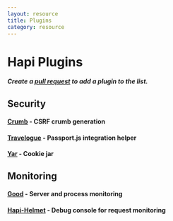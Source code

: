 ```yaml
---
layout: resource
title: Plugins
category: resource
---
```


# Hapi Plugins

***Create a [pull request](http://help.github.com/send-pull-requests/) to add a plugin to the list.***

## Security

#### [Crumb](https://npmjs.org/package/crumb) - CSRF crumb generation

#### [Travelogue](https://npmjs.org/package/travelogue) - Passport.js integration helper

#### [Yar](https://npmjs.org/package/yar) - Cookie jar


## Monitoring

#### [Good](https://npmjs.org/package/good) - Server and process monitoring

#### [Hapi-Helmet](https://npmjs.org/package/hapi-helmet) - Debug console for request monitoring
